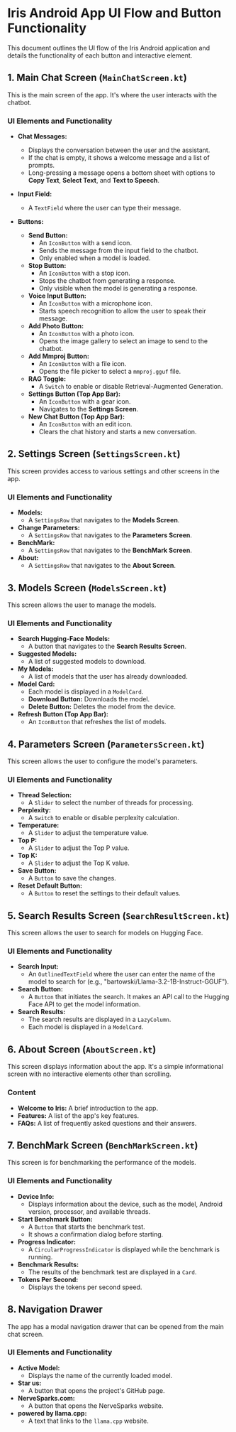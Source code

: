 # Iris Android App UI Flow and Button Functionality

This document outlines the UI flow of the Iris Android application and details the functionality of each button and interactive element.

## 1. Main Chat Screen (`MainChatScreen.kt`)

This is the main screen of the app. It's where the user interacts with the chatbot.

### UI Elements and Functionality

*   **Chat Messages:**
    *   Displays the conversation between the user and the assistant.
    *   If the chat is empty, it shows a welcome message and a list of prompts.
    *   Long-pressing a message opens a bottom sheet with options to **Copy Text**, **Select Text**, and **Text to Speech**.

*   **Input Field:**
    *   A `TextField` where the user can type their message.

*   **Buttons:**
    *   **Send Button:**
        *   An `IconButton` with a send icon.
        *   Sends the message from the input field to the chatbot.
        *   Only enabled when a model is loaded.
    *   **Stop Button:**
        *   An `IconButton` with a stop icon.
        *   Stops the chatbot from generating a response.
        *   Only visible when the model is generating a response.
    *   **Voice Input Button:**
        *   An `IconButton` with a microphone icon.
        *   Starts speech recognition to allow the user to speak their message.
    *   **Add Photo Button:**
        *   An `IconButton` with a photo icon.
        *   Opens the image gallery to select an image to send to the chatbot.
    *   **Add Mmproj Button:**
        *   An `IconButton` with a file icon.
        *   Opens the file picker to select a `mmproj.gguf` file.
    *   **RAG Toggle:**
        *   A `Switch` to enable or disable Retrieval-Augmented Generation.
    *   **Settings Button (Top App Bar):**
        *   An `IconButton` with a gear icon.
        *   Navigates to the **Settings Screen**.
    *   **New Chat Button (Top App Bar):**
        *   An `IconButton` with an edit icon.
        *   Clears the chat history and starts a new conversation.

## 2. Settings Screen (`SettingsScreen.kt`)

This screen provides access to various settings and other screens in the app.

### UI Elements and Functionality

*   **Models:**
    *   A `SettingsRow` that navigates to the **Models Screen**.
*   **Change Parameters:**
    *   A `SettingsRow` that navigates to the **Parameters Screen**.
*   **BenchMark:**
    *   A `SettingsRow` that navigates to the **BenchMark Screen**.
*   **About:**
    *   A `SettingsRow` that navigates to the **About Screen**.

## 3. Models Screen (`ModelsScreen.kt`)

This screen allows the user to manage the models.

### UI Elements and Functionality

*   **Search Hugging-Face Models:**
    *   A button that navigates to the **Search Results Screen**.
*   **Suggested Models:**
    *   A list of suggested models to download.
*   **My Models:**
    *   A list of models that the user has already downloaded.
*   **Model Card:**
    *   Each model is displayed in a `ModelCard`.
    *   **Download Button:** Downloads the model.
    *   **Delete Button:** Deletes the model from the device.
*   **Refresh Button (Top App Bar):**
    *   An `IconButton` that refreshes the list of models.

## 4. Parameters Screen (`ParametersScreen.kt`)

This screen allows the user to configure the model's parameters.

### UI Elements and Functionality

*   **Thread Selection:**
    *   A `Slider` to select the number of threads for processing.
*   **Perplexity:**
    *   A `Switch` to enable or disable perplexity calculation.
*   **Temperature:**
    *   A `Slider` to adjust the temperature value.
*   **Top P:**
    *   A `Slider` to adjust the Top P value.
*   **Top K:**
    *   A `Slider` to adjust the Top K value.
*   **Save Button:**
    *   A `Button` to save the changes.
*   **Reset Default Button:**
    *   A `Button` to reset the settings to their default values.

## 5. Search Results Screen (`SearchResultScreen.kt`)

This screen allows the user to search for models on Hugging Face.

### UI Elements and Functionality

*   **Search Input:**
    *   An `OutlinedTextField` where the user can enter the name of the model to search for (e.g., "bartowski/Llama-3.2-1B-Instruct-GGUF").
*   **Search Button:**
    *   A `Button` that initiates the search. It makes an API call to the Hugging Face API to get the model information.
*   **Search Results:**
    *   The search results are displayed in a `LazyColumn`.
    *   Each model is displayed in a `ModelCard`.

## 6. About Screen (`AboutScreen.kt`)

This screen displays information about the app. It's a simple informational screen with no interactive elements other than scrolling.

### Content

*   **Welcome to Iris:** A brief introduction to the app.
*   **Features:** A list of the app's key features.
*   **FAQs:** A list of frequently asked questions and their answers.

## 7. BenchMark Screen (`BenchMarkScreen.kt`)

This screen is for benchmarking the performance of the models.

### UI Elements and Functionality

*   **Device Info:**
    *   Displays information about the device, such as the model, Android version, processor, and available threads.
*   **Start Benchmark Button:**
    *   A `Button` that starts the benchmark test.
    *   It shows a confirmation dialog before starting.
*   **Progress Indicator:**
    *   A `CircularProgressIndicator` is displayed while the benchmark is running.
*   **Benchmark Results:**
    *   The results of the benchmark test are displayed in a `Card`.
*   **Tokens Per Second:**
    *   Displays the tokens per second speed.

## 8. Navigation Drawer

The app has a modal navigation drawer that can be opened from the main chat screen.

### UI Elements and Functionality

*   **Active Model:**
    *   Displays the name of the currently loaded model.
*   **Star us:**
    *   A button that opens the project's GitHub page.
*   **NerveSparks.com:**
    *   A button that opens the NerveSparks website.
*   **powered by llama.cpp:**
    *   A text that links to the `llama.cpp` website.
